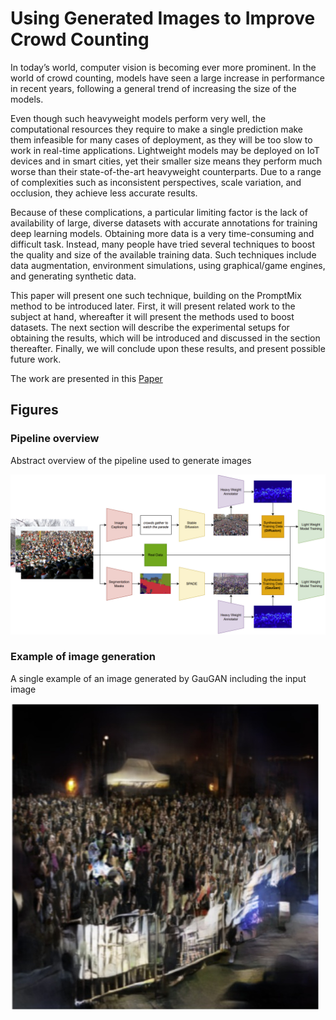 # Using Generated Images to Improve Crowd Counting
In today’s world, computer vision is becoming ever more prominent. In the world of crowd counting, models have seen a large increase in performance in recent years, following a general trend of increasing the size of the models. 

Even though such heavyweight models perform very well, the computational resources they require to make a single prediction make them infeasible for many cases of deployment, as they will be too slow to work in real-time applications. Lightweight models may be deployed on IoT devices and in smart cities, yet their smaller size means they perform much worse than their state-of-the-art heavyweight counterparts. Due to a range of complexities such as inconsistent perspectives, scale variation, and occlusion, they achieve less accurate results. 

Because of these complications, a particular limiting factor is the lack of availability of large, diverse datasets with accurate annotations for training deep learning models. Obtaining more data is a very time-consuming and difficult task. Instead, many people have tried several techniques to boost the quality and size of the available training data. Such techniques include data augmentation, environment simulations, using graphical/game engines, and generating synthetic data. 

This paper will present one such technique, building on the PromptMix method to be introduced later. First, it will present related work to the subject at hand, whereafter it will present the methods used to boost datasets. The next section will describe the experimental setups for obtaining the results, which will be introduced and discussed in the section thereafter. Finally, we will conclude upon these results, and present possible future work.

The work are presented in this [Paper](Using_Generated_Images_in_Crowd_Counting.pdf)

## Figures 

### Pipeline overview
Abstract overview of the pipeline used to generate images
<div style="text-align: center;">
<img src="images/figure2_pipeline.png" alt="Pipeline Overview" width="1000"/>
</div>

### Example of image generation
A single example of an image generated by GauGAN including the input image

![GauGAN Epoch 130](images/figure4c_gaugan_epoch130.jpg)
